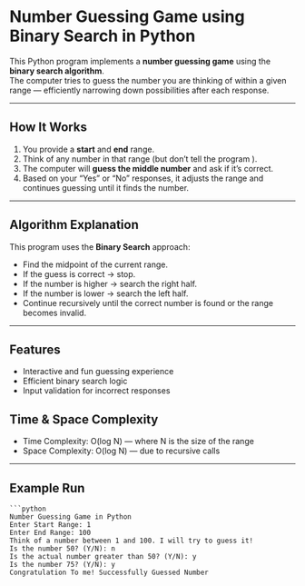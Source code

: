 # Number Guessing Game using Binary Search in Python

This Python program implements a **number guessing game** using the **binary search algorithm**.  
The computer tries to guess the number you are thinking of within a given range — efficiently narrowing down possibilities after each response.

---

## How It Works
1. You provide a **start** and **end** range.  
2. Think of any number in that range (but don’t tell the program ).  
3. The computer will **guess the middle number** and ask if it’s correct.  
4. Based on your “Yes” or “No” responses, it adjusts the range and continues guessing until it finds the number.

---

## Algorithm Explanation
This program uses the **Binary Search** approach:
- Find the midpoint of the current range.  
- If the guess is correct → stop.  
- If the number is higher → search the right half.  
- If the number is lower → search the left half.  
- Continue recursively until the correct number is found or the range becomes invalid.

---
## Features

- Interactive and fun guessing experience
- Efficient binary search logic
- Input validation for incorrect responses

## Time & Space Complexity

- Time Complexity: O(log N) — where N is the size of the range
- Space Complexity: O(log N) — due to recursive calls

---

## Example Run
    ```python
    Number Guessing Game in Python
    Enter Start Range: 1
    Enter End Range: 100
    Think of a number between 1 and 100. I will try to guess it!
    Is the number 50? (Y/N): n
    Is the actual number greater than 50? (Y/N): y
    Is the number 75? (Y/N): y
    Congratulation To me! Successfully Guessed Number

